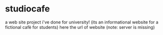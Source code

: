 # studiocafe
a web site project i've done for university! (its an informational website for a fictional cafè for students)
here the url of website (note: server is missing)
